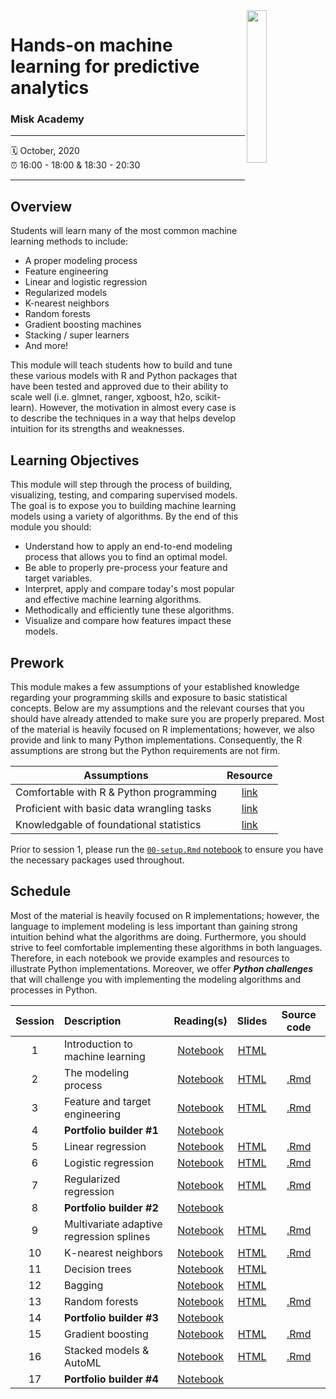 <img src="https://user-images.githubusercontent.com/6753598/86978801-c3cf3280-c14d-11ea-822a-7e65a384ed8b.png" align="right" width="25%" height="25%"/>

Hands-on machine learning for predictive analytics
================

### Misk Academy

-----

:spiral_calendar: October, 2020  
:alarm_clock:     16:00 - 18:00 & 18:30 - 20:30

-----

## Overview

Students will learn many of the most common machine learning methods to include:

-	A proper modeling process 
-	Feature engineering
-	Linear and logistic regression 
-	Regularized models 
-	K-nearest neighbors 
-	Random forests 
-	Gradient boosting machines 
-	Stacking / super learners 
-	And more!

This module will teach students how to build and tune these various models with R and Python packages that have been tested and approved due to their ability to scale well (i.e. glmnet, ranger, xgboost, h2o, scikit-learn). However, the motivation in almost every case is to describe the techniques in a way that helps develop intuition for its strengths and weaknesses. 

## Learning Objectives

This module will step through the process of building, visualizing, testing, and comparing supervised models. The goal is to expose you to building machine learning models using a variety of algorithms. By the end of this module you should:

* Understand how to apply an end-to-end modeling process that allows you to find an optimal model.
* Be able to properly pre-process your feature and target variables.
* Interpret, apply and compare today's most popular and effective machine learning algorithms.
* Methodically and efficiently tune these algorithms.
* Visualize and compare how features impact these models.

## Prework

This module makes a few assumptions of your established knowledge regarding your programming skills and exposure to basic statistical concepts. Below are my assumptions and the relevant courses that you should have already attended to make sure you are properly prepared. Most of the material is heavily focused on R implementations; however, we also provide and link to many Python implementations. Consequently, the R assumptions are strong but the Python requirements are not firm.

| Assumptions                       | Resource      
| --------------------------------- | :-------------: |
| Comfortable with R & Python programming    | [link](https://github.com/misk-data-science/misk-intro-ds) | 
| Proficient with basic data wrangling tasks    | [link](https://github.com/misk-data-science/misk-intro-ds) | 
| Knowledgable of foundational statistics    | [link](https://github.com/misk-data-science/misk-stats-foundations) |

Prior to session 1, please run the [`00-setup.Rmd` notebook](https://github.com/misk-data-science/misk-homl/blob/master/materials/R/00-setup.Rmd) to ensure you have the necessary packages used throughout.

## Schedule

Most of the material is heavily focused on R implementations; however, the language to implement modeling is less important than gaining strong intuition behind what the algorithms are doing. Furthermore, you should strive to feel comfortable implementing these algorithms in both languages. Therefore, in each notebook we provide examples and resources to illustrate Python implementations. Moreover, we offer **_Python challenges_** that will challenge you with implementing the modeling algorithms and processes in Python.

| Session       | Description                          | Reading(s)    | Slides        | Source code             
| :-----------: | :----------------------------------- | :-----------: | :-----------: | :-----------: |
| 1             | Introduction to machine learning     | [Notebook](https://misk-data-science.github.io/misk-homl/docs/01-introduction.nb.html)  | [HTML](https://misk-data-science.github.io/misk-homl/docs/01-introduction-slides.html)  |    |
| 2             | The modeling process                 | [Notebook](https://misk-data-science.github.io/misk-homl/docs/02-modeling-process.nb.html)  | [HTML](https://misk-data-science.github.io/misk-homl/docs/02-modeling-process-slides.html)  | [.Rmd](https://github.com/misk-data-science/misk-homl/blob/master/materials/R/02-modeling-process.Rmd)   |
| 3             | Feature and target engineering       | [Notebook](https://misk-data-science.github.io/misk-homl/docs/03-engineering.nb.html)  | [HTML](https://misk-data-science.github.io/misk-homl/docs/03-engineering-slides.html)  | [.Rmd](https://github.com/misk-data-science/misk-homl/blob/master/materials/R/03-feature-engineering.Rmd) |
| 4             | __Portfolio builder #1__               | [Notebook](https://misk-data-science.github.io/misk-homl/docs/99x1-portfolio-builder.html)  |   |  |
| 5             | Linear regression                    | [Notebook](https://misk-data-science.github.io/misk-homl/docs/04-linear-regression.nb.html)  | [HTML](https://misk-data-science.github.io/misk-homl/docs/04-linear-regression-slides.html)  | [.Rmd](https://github.com/misk-data-science/misk-homl/blob/master/materials/R/04-linear-regression.Rmd) |
| 6             | Logistic regression                  | [Notebook](https://misk-data-science.github.io/misk-homl/docs/05-logistic-regression.nb.html)  | [HTML](https://misk-data-science.github.io/misk-homl/docs/05-logistic-regression-slides.html) | [.Rmd](https://github.com/misk-data-science/misk-homl/blob/master/materials/R/05-logistic-regression.Rmd)  |
| 7             | Regularized regression               | [Notebook](https://misk-data-science.github.io/misk-homl/docs/06-regularized-regression.nb.html)  | [HTML](https://misk-data-science.github.io/misk-homl/docs/06-regularized-regression-slides.html) | [.Rmd](https://github.com/misk-data-science/misk-homl/blob/master/materials/R/06-regularized-regression.Rmd) |
| 8             | __Portfolio builder #2__               | [Notebook](https://misk-data-science.github.io/misk-homl/docs/99x2-portfolio-builder.html)  |   |  |
| 9             | Multivariate adaptive regression splines | [Notebook](https://misk-data-science.github.io/misk-homl/docs/07-mars.nb.html)  | [HTML](https://misk-data-science.github.io/misk-homl/docs/07-mars-slides.html) | [.Rmd](https://github.com/misk-data-science/misk-homl/blob/master/materials/R/07-mars.Rmd) |
| 10            | K-nearest neighbors                  | [Notebook](https://misk-data-science.github.io/misk-homl/docs/08-knn.nb.html)  |  [HTML](https://misk-data-science.github.io/misk-homl/docs/08-knn-slides.html) | [.Rmd](https://github.com/misk-data-science/misk-homl/blob/master/materials/R/08-knn.Rmd) |
| 11            | Decision trees                       | [Notebook](https://misk-data-science.github.io/misk-homl/docs/09-decision-trees.nb.html)  | [HTML](https://misk-data-science.github.io/misk-homl/docs/09-dt-bagging-rf-slides.html#1)  |    |
| 12            | Bagging                              | [Notebook](https://misk-data-science.github.io/misk-homl/docs/10-bagging.nb.html)  | [HTML](https://misk-data-science.github.io/misk-homl/docs/09-dt-bagging-rf-slides.html#28)  |    |
| 13            | Random forests                       | [Notebook](https://misk-data-science.github.io/misk-homl/docs/11-random-forests.nb.html)  | [HTML](https://misk-data-science.github.io/misk-homl/docs/09-dt-bagging-rf-slides.html#36)  | [.Rmd](https://github.com/misk-data-science/misk-homl/blob/master/materials/R/11-random-forests.Rmd)   |
| 14            | __Portfolio builder #3__               | [Notebook](https://misk-data-science.github.io/misk-homl/docs/99x3-portfolio-builder.html)  |   |  |
| 15            | Gradient boosting                    | [Notebook](https://misk-data-science.github.io/misk-homl/docs/12-gbm.nb.html)  | [HTML](https://misk-data-science.github.io/misk-homl/docs/12-gbm-slides.html)  | [.Rmd](https://github.com/misk-data-science/misk-homl/blob/master/materials/R/12-gbm.Rmd)   |
| 16            | Stacked models & AutoML              | [Notebook](https://misk-data-science.github.io/misk-homl/docs/13-stacked.nb.html)  | [HTML](https://misk-data-science.github.io/misk-homl/docs/13-stacked-slides.html) | [.Rmd](https://github.com/misk-data-science/misk-homl/blob/master/materials/R/13-stacking.Rmd) |
| 17            | __Portfolio builder #4__               | [Notebook](https://misk-data-science.github.io/misk-homl/docs/99x4-portfolio-builder.html)  |   |   |
